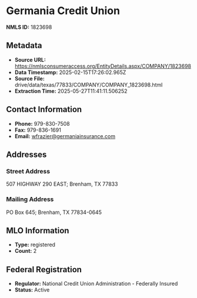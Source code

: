 # Germania Credit Union

**NMLS ID:** 1823698

## Metadata
- **Source URL:** https://nmlsconsumeraccess.org/EntityDetails.aspx/COMPANY/1823698
- **Data Timestamp:** 2025-02-15T17:26:02.965Z
- **Source File:** drive/data/texas/77833/COMPANY/COMPANY_1823698.html
- **Extraction Time:** 2025-05-27T11:41:11.506252

## Contact Information
- **Phone:** 979-830-7508
- **Fax:** 979-836-1691
- **Email:** wfrazier@germaniainsurance.com

## Addresses
### Street Address
507 HIGHWAY 290 EAST; Brenham, TX 77833

### Mailing Address
PO Box 645; Brenham, TX 77834-0645

## MLO Information
- **Type:** registered
- **Count:** 2

## Federal Registration
- **Regulator:** National Credit Union Administration - Federally Insured
- **Status:** Active
